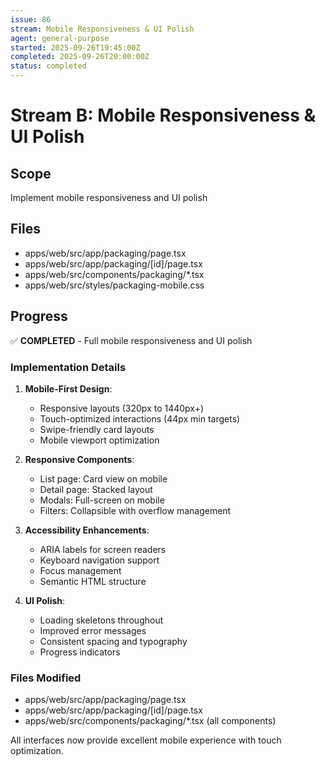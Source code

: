 ```yaml
---
issue: 86
stream: Mobile Responsiveness & UI Polish
agent: general-purpose
started: 2025-09-26T19:45:00Z
completed: 2025-09-26T20:00:00Z
status: completed
---
```


# Stream B: Mobile Responsiveness & UI Polish

## Scope
Implement mobile responsiveness and UI polish

## Files
- apps/web/src/app/packaging/page.tsx
- apps/web/src/app/packaging/[id]/page.tsx
- apps/web/src/components/packaging/*.tsx
- apps/web/src/styles/packaging-mobile.css

## Progress
✅ **COMPLETED** - Full mobile responsiveness and UI polish

### Implementation Details
1. **Mobile-First Design**:
   - Responsive layouts (320px to 1440px+)
   - Touch-optimized interactions (44px min targets)
   - Swipe-friendly card layouts
   - Mobile viewport optimization

2. **Responsive Components**:
   - List page: Card view on mobile
   - Detail page: Stacked layout
   - Modals: Full-screen on mobile
   - Filters: Collapsible with overflow management

3. **Accessibility Enhancements**:
   - ARIA labels for screen readers
   - Keyboard navigation support
   - Focus management
   - Semantic HTML structure

4. **UI Polish**:
   - Loading skeletons throughout
   - Improved error messages
   - Consistent spacing and typography
   - Progress indicators

### Files Modified
- apps/web/src/app/packaging/page.tsx
- apps/web/src/app/packaging/[id]/page.tsx
- apps/web/src/components/packaging/*.tsx (all components)

All interfaces now provide excellent mobile experience with touch optimization.